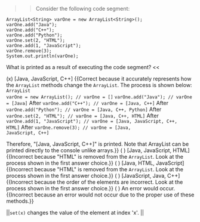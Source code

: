 >>Consider the following code segment:</p>
<pre><code class="java language-java">ArrayList&lt;String&gt; varOne = new ArrayList&lt;String&gt;();
varOne.add("Java");
varOne.add("C++");
varOne.add("Python");
varOne.set(2, "HTML");
varOne.add(1, "JavaScript");
varOne.remove(3);
System.out.println(varOne);
</code></pre>
<p>What is printed as a result of executing the code segment? <<

(x) [Java, JavaScript, C++] {{Correct because it accurately represents how the <code>ArrayList</code> methods change the <code>ArrayList</code>.
The process is shown below:
<code>ArrayList varOne = new ArrayList(); // varOne = []</code>
<code>varOne.add("Java"); // varOne = [Java]</code>
After <code>varOne.add("C++"); // varOne = [Java, C++]</code>
After <code>varOne.add("Python"); // varOne = [Java, C++, Python]</code>
After <code>varOne.set(2, "HTML"); // varOne = [Java, C++, HTML]</code>
After <code>varOne.add(1, "JavaScript"); // varOne = [Java, JavaScript, C++, HTML]</code>
After <code>varOne.remove(3); // varOne = [Java, JavaScript, C++]</code></p>
<p>Therefore, "[Java, JavaScript, C++]" is printed. Note that ArrayList can be printed directly to the console unlike arrays.}}
( ) [Java, JavaScript, HTML] {{Incorrect because "HTML" is removed from the <code>ArrayList</code>. Look at the process shown in the first answer choice.}}
( ) [Java, HTML, JavaScript] {{Incorrect because "HTML" is removed from the <code>ArrayList</code>. Look at the process shown in the first answer choice.}}
( ) [JavaScript, Java, C++] {{Incorrect because the order of the elements are incorrect. Look at the process shown in the first answer choice.}}
( ) An error would occur. {{Incorrect because an error would not occur due to the proper use of these methods.}}

||<code>set(x)</code> changes the value of the element at index 'x'. ||
